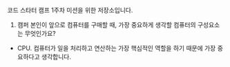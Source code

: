 코드 스타터 캠프 1주차 미션을 위한 저장소입니다.

1. 캠퍼 본인이 앞으로 컴퓨터를 구매할 때, 가장 중요하게 생각할 컴퓨터의 구성요소는 무엇인가요?
 - CPU. 컴퓨터가 일을 처리하고 연산하는 가장 핵심적인 역할을 하기 때문에 가장 중요하다고 생각합니다.


